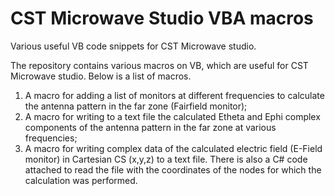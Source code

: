 # CST Microwave Studio VBA macros
Various useful VB code snippets for CST Microwave studio.

The repository contains various macros on VB, which are useful for CST Microwave studio. Below is a list of macros.
1) A macro for adding a list of monitors at different frequencies to calculate the antenna pattern in the far zone (Fairfield monitor);
2) A macro for writing to a text file the calculated Etheta and Ephi complex components of the antenna pattern in the far zone at various frequencies;
3) A macro for writing complex data of the calculated electric field (E-Field monitor) in Cartesian CS (x,y,z) to a text file.
   There is also a C# code attached to read the file with the coordinates of the nodes for which the calculation was performed.
